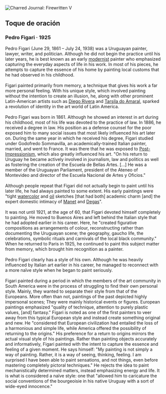 <div class="artwork-of-the-day">
  <div class="container">
    <div class="img-wrapper">
      <img
        src="https://uploads5.wikiart.org/00104/images/pedro-figari/figari-pedro-toque-de-oraci-n-1925.jpg!Large.jpg"
        alt="Charred Journal: Firewritten V" />
    </div>
    <div class="artwork-detail">
      <div class="artwork-origin"> 
        <h2 class="artwork-name">Toque de oración</h2>
        <h3 class="artist">
          Pedro Figari
                    ·  1925
        </h3>
      </div>
      <p class="description">
        <span class="artwork-description-text ng-binding" ng-bind-html="viewModel.ArtworkOfTheDay.Description | unsafe">Pedro Figari (June 29, 1861 – July 24, 1938) was a Uruguayan painter, lawyer, writer, and politician. Although he did not begin the practice until his later years, he is best known as an early <a target="_blank" href="/en/artists-by-art-movement/modernism">modernist</a> painter who emphasized capturing the everyday aspects of life in his work. In most of his pieces, he attempts to capture the essence of his home by painting local customs that he had observed in his childhood.
<br>
<br>Figari painted primarily from memory, a technique that gives his work a far more personal feeling. With his unique style, which involved painting without the intention to create an illusion, he, along with other prominent Latin-American artists such as <a target="_blank" href="/en/diego-rivera">Diego Rivera</a> and <a target="_blank" href="/en/tarsila-do-amaral">Tarsila do Amaral</a>, sparked a revolution of identity in the art world of Latin America.
<br>
<br>Pedro Figari was born in 1861. Although he showed an interest in art during his childhood, most of his life was devoted to the practice of law. In 1886, he received a degree in law. His position as a defense counsel for the poor exposed him to many social issues that most likely influenced his art later on. During the same year in which he received his degree, Figari studied under Godofredo Sommavilla, an academically-trained Italian painter, married, and went to France. It was there that he was exposed to <a target="_blank" href="/en/artists-by-art-movement/post-impressionism">Post-Impressionism</a>, which also greatly influenced his art. "On his return to Uruguay he became actively involved in journalism, law and politics as well as fostering the creation of the Escuela de Bellas Artes. […] He was a member of the Uruguayan Parliament, president of the Ateneo of Montevideo and director of the Escuela Nacional de Artes y Oficios."
<br>
<br>Although people repeat that Figari did not actually begin to paint until his later life, he had always painted to some extent. His early paintings were "tight <a target="_blank" href="/en/paintings-by-media/watercolor-on-paper">watercolor</a> and <a target="_blank" href="/en/paintings-by-media/oil-on-sacking">oil</a> sketches [that had both] academic charm [and] the expert domestic intimacy of <a target="_blank" href="/en/edouard-manet">Manet</a> and <a target="_blank" href="/en/edgar-degas">Degas</a>".
<br>
<br>It was not until 1921, at the age of 60, that Figari devoted himself completely to painting. He moved to Buenos Aires and left behind the Italian style that he had adopted earlier in his career. Here, he "created figurative compositions as arrangements of colour, reconstructing rather than documenting the Uruguayan scene; the geography, gaucho life, the celebrations, symbolic rituals and carnivals of the local black community." When he returned to Paris in 1925, he continued to paint this subject matter from memory, which brought him recognition as a painter.
<br>
<br>Pedro Figari clearly has a style of his own. Although he was heavily influenced by Italian art earlier in his career, he managed to reconnect with a more naïve style when he began to paint seriously.
<br>
<br>Figari painted during a period in which the members of the art community in South America were in the process of struggling to find their own personal style. Mainly, they wanted to separate their style from that of the Europeans. More often than not, paintings of the past depicted highly impersonal scenes; They were mainly historical events or figures. European paintings emphasized "quality of technique, attention to purely plastic values, [and] fantasy." Figari is noted as one of the first painters to veer away from this typical European style and instead create something original and new. He "considered that European civilization had entailed the loss of a harmonious and simple life, while America offered the possibility of returning to the origins." His preference for a return to origins mirrors the actual visual style of his paintings. Rather than painting objects accurately and informatively, Figari painted with the intent to capture the essence and feeling of a given moment. He says himself: "My painting is not simply a way of painting. Rather, it is a way of seeing, thinking, feeling. I am surprised I have been able to paint sensations, and not things, even before mastering completely pictoral techniques." He rejects the idea to paint mechanistically determined matters, instead emphasizing energy and life. It is what is considered a naïve style: one that "allowed him to caricature the social conventions of the bourgeoisie in his native Uruguay with a sort of wide-eyed innocence."</span>
                        <div class="text-shadow-container" ng-show="showShadow" style=""></div>
      </p>
    </div>
  </div>

</div>
